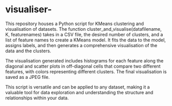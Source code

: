
# visualiser-
This repository houses a Python script for KMeans clustering and visualisation of datasets. The function cluster_and_visualise(datafilename, K, featurenames) takes in a CSV file, the desired number of clusters, and a list of feature names to create a KMeans model. It fits the data to the model, assigns labels, and then generates a comprehensive visualisation of the data and the clusters.

The visualisation generated includes histograms for each feature along the diagonal and scatter plots in off-diagonal cells that compare two different features, with colors representing different clusters. The final visualisation is saved as a JPEG file.

This script is versatile and can be applied to any dataset, making it a valuable tool for data exploration and understanding the structure and relationships within your data.

